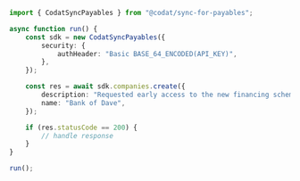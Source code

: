<!-- Start SDK Example Usage [usage] -->
```typescript
import { CodatSyncPayables } from "@codat/sync-for-payables";

async function run() {
    const sdk = new CodatSyncPayables({
        security: {
            authHeader: "Basic BASE_64_ENCODED(API_KEY)",
        },
    });

    const res = await sdk.companies.create({
        description: "Requested early access to the new financing scheme.",
        name: "Bank of Dave",
    });

    if (res.statusCode == 200) {
        // handle response
    }
}

run();

```
<!-- End SDK Example Usage [usage] -->